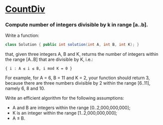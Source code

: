 # [CountDiv](https://app.codility.com/programmers/lessons/5-prefix_sums/count_div/)

### Compute number of integers divisible by k in range [a..b].

Write a function:
```java
class Solution { public int solution(int A, int B, int K); }
```
that, given three integers A, B and K, returns the number of integers within the range [A..B] that are divisible by K, i.e.:
```
{ i : A ≤ i ≤ B, i mod K = 0 }
```
For example, for A = 6, B = 11 and K = 2, your function should return 3, because there are three numbers divisible by 2 within the range [6..11], namely 6, 8 and 10.

Write an efficient algorithm for the following assumptions:

* A and B are integers within the range [0..2,000,000,000];
* K is an integer within the range [1..2,000,000,000];
* A ≤ B.
